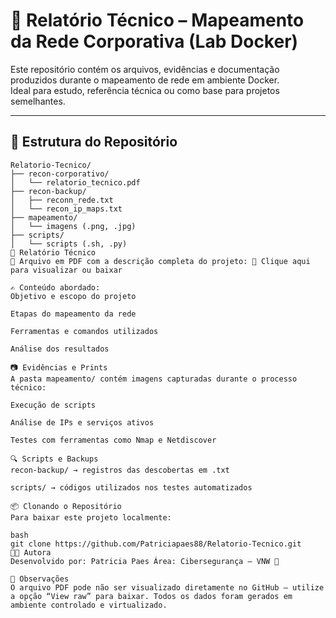 # 🧠 Relatório Técnico – Mapeamento da Rede Corporativa (Lab Docker)

Este repositório contém os arquivos, evidências e documentação produzidos durante o mapeamento de rede em ambiente Docker.  
Ideal para estudo, referência técnica ou como base para projetos semelhantes.

---

## 📁 Estrutura do Repositório

```plaintext
Relatorio-Tecnico/
├── recon-corporativo/
│   └── relatorio_tecnico.pdf
├── recon-backup/
│   ├── reconn_rede.txt
│   └── recon_ip_maps.txt
├── mapeamento/
│   └── imagens (.png, .jpg)
├── scripts/
│   └── scripts (.sh, .py)
📝 Relatório Técnico
📄 Arquivo em PDF com a descrição completa do projeto: 🔗 Clique aqui para visualizar ou baixar

✍️ Conteúdo abordado:
Objetivo e escopo do projeto

Etapas do mapeamento da rede

Ferramentas e comandos utilizados

Análise dos resultados

📷 Evidências e Prints
A pasta mapeamento/ contém imagens capturadas durante o processo técnico:

Execução de scripts

Análise de IPs e serviços ativos

Testes com ferramentas como Nmap e Netdiscover

🔍 Scripts e Backups
recon-backup/ → registros das descobertas em .txt

scripts/ → códigos utilizados nos testes automatizados

📦 Clonando o Repositório
Para baixar este projeto localmente:

bash
git clone https://github.com/Patriciapaes88/Relatorio-Tecnico.git
👩‍💻 Autora
Desenvolvido por: Patricia Paes Área: Cibersegurança – VNW 🚀

🧠 Observações
O arquivo PDF pode não ser visualizado diretamente no GitHub — utilize a opção “View raw” para baixar. Todos os dados foram gerados em ambiente controlado e virtualizado.